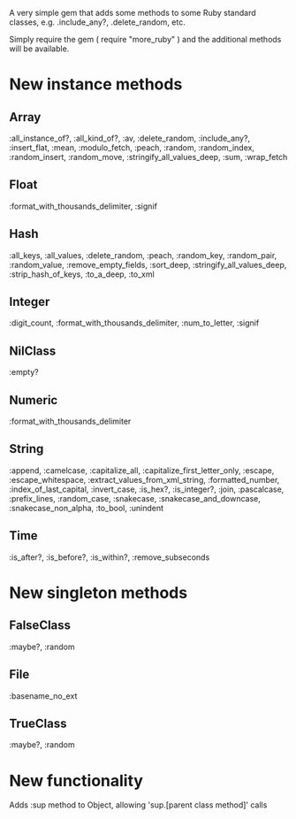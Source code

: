 A very simple gem that adds some methods to some Ruby standard classes, e.g. <array>.include_any?, <array>.delete_random, etc.

Simply require the gem ( require "more_ruby" ) and the additional methods will be available.

# New instance methods

## Array

:all_instance_of?, :all_kind_of?, :av, :delete_random, :include_any?, :insert_flat, :mean, :modulo_fetch, :peach, :random, :random_index, :random_insert, :random_move, :stringify_all_values_deep, :sum, :wrap_fetch

## Float

:format_with_thousands_delimiter, :signif

## Hash

:all_keys, :all_values, :delete_random, :peach, :random_key, :random_pair, :random_value, :remove_empty_fields, :sort_deep, :stringify_all_values_deep, :strip_hash_of_keys, :to_a_deep, :to_xml

## Integer

:digit_count, :format_with_thousands_delimiter, :num_to_letter, :signif

## NilClass

:empty?

## Numeric

:format_with_thousands_delimiter

## String

:append, :camelcase, :capitalize_all, :capitalize_first_letter_only, :escape, :escape_whitespace, :extract_values_from_xml_string, :formatted_number, :index_of_last_capital, :invert_case, :is_hex?, :is_integer?, :join, :pascalcase, :prefix_lines, :random_case, :snakecase, :snakecase_and_downcase, :snakecase_non_alpha, :to_bool, :unindent

## Time

:is_after?, :is_before?, :is_within?, :remove_subseconds

# New singleton methods

## FalseClass

:maybe?, :random

## File

:basename_no_ext

## TrueClass

:maybe?, :random

# New functionality

Adds :sup method to Object, allowing 'sup.[parent class method]' calls
